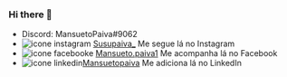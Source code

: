 ### Hi there 👋

<ul>
    <li>Discord: MansuetoPaiva#9062</li>
    <li><img src="https://github.com/MansuetoPaiva/MansuetoPaiva/assets/133207241/5e9d33f1-ecfe-44d3-8220-73c832b19254" alt="icone instagram"> <a href="https://www.instagram.com/susupaiva_/" target="_blank">Susupaiva_</a> Me segue lá no Instagram</li>
    <li><img src="https://github.com/MansuetoPaiva/MansuetoPaiva/assets/133207241/c3e6c3f0-8cc3-418b-816f-3b17a2592b31" alt="icone facebooke"> <a href="https://www.facebook.com/Mansueto.paiva1" target="_blank">Mansueto.paiva1</a> Me acompanha lá no Facebook</li>
    <li><img src="https://github.com/MansuetoPaiva/MansuetoPaiva/assets/133207241/b1db99c3-a5a4-4e17-8cfb-259d9676366e" alt="icone linkedin" ><a href="https://www.linkedin.com/in/mansueto-paiva-692463264/ target="_blank">Mansuetopaiva</a> Me adiciona lá no LinkedIn</li>
</ul>

<!--
**MansuetoPaiva/MansuetoPaiva** is a ✨ _special_ ✨ repository because its `README.md` (this file) appears on your GitHub profile.

Here are some ideas to get you started:

- 🔭 I’m currently working on ...
- 🌱 I’m currently learning ...
- 👯 I’m looking to collaborate on ...
- 🤔 I’m looking for help with ...
- 💬 Ask me about ...
- 📫 How to reach me: ...
- 😄 Pronouns: ...
- ⚡ Fun fact: ...
-->
